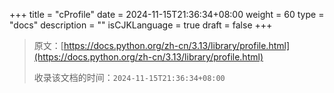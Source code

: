 +++
title = "cProfile"
date = 2024-11-15T21:36:34+08:00
weight = 60
type = "docs"
description = ""
isCJKLanguage = true
draft = false
+++

> 原文：[https://docs.python.org/zh-cn/3.13/library/profile.html](https://docs.python.org/zh-cn/3.13/library/profile.html)
>
> 收录该文档的时间：`2024-11-15T21:36:34+08:00`
